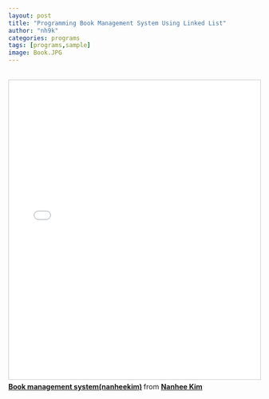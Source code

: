```yaml
---
layout: post
title: "Programming Book Management System Using Linked List"
author: "nh9k"
categories: programs
tags: [programs,sample]
image: Book.JPG
---
```

<br>
<iframe src="//www.slideshare.net/slideshow/embed_code/key/r61SVVAa7bjWXS" width="1000" height="600" frameborder="0" marginwidth="0" marginheight="0" scrolling="no" style="border:1px solid #CCC; border-width:1px; margin-bottom:5px; max-width: 100%;" allowfullscreen> </iframe>  
<div style="margin-bottom:5px"> <strong> <a href="//www.slideshare.net/ssuserf5270f/book-management-systemnanheekim" title="Book management system(nanheekim)" target="_blank">Book management system(nanheekim)</a> </strong> from <strong><a href="https://www.slideshare.net/ssuserf5270f" target="_blank">Nanhee Kim</a></strong> </div> 
<br>
<br>
<br>
<br>
<br>
<br>